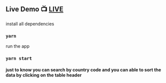 ## Live Demo :tv: [LIVE](https://646779bce3954f12d60b2425--regal-kulfi-2255c0.netlify.app/)

install all dependencies

### `yarn`

run the app

### `yarn start`

#### just to know you can search by country code and you can able to sort the data by clicking on the table header
